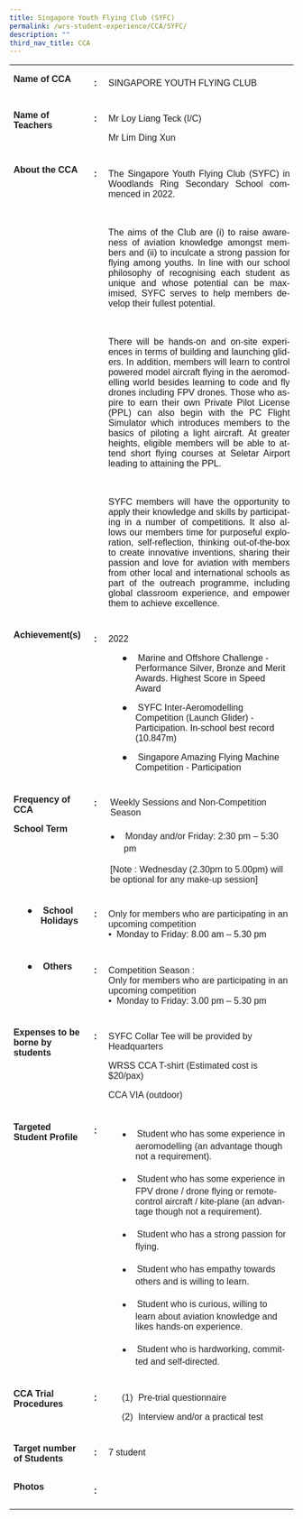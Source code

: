 ```yaml
---
title: Singapore Youth Flying Club (SYFC)
permalink: /wrs-student-experience/CCA/SYFC/
description: ""
third_nav_title: CCA
---
```

<table style="border-collapse:collapse;mso-table-layout-alt:fixed;mso-yfti-tbllook:
 1536;mso-padding-alt:0in 5.4pt 0in 5.4pt" width="623" cellpadding="0" cellspacing="0" border="0" class="MsoNormalTable"><tbody><tr style="mso-yfti-irow:0;mso-yfti-firstrow:yes"><td style="width:103.0pt;padding:0in 5.4pt 0in 5.4pt" valign="top" width="137"><p style="line-height:normal;mso-pagination:none;border:none;
  mso-padding-alt:31.0pt 31.0pt 31.0pt 31.0pt;mso-border-shadow:yes" class="MsoNormal"><b style="mso-bidi-font-weight:normal"><span style="font-family:&quot;Calibri&quot;,sans-serif;
  mso-ascii-theme-font:major-latin;mso-hansi-theme-font:major-latin;mso-bidi-theme-font:
  major-latin" lang="EN">Name of CCA</span></b></p></td><td style="width:14.0pt;padding:5.0pt 5.0pt 5.0pt 5.0pt" valign="top" width="19"><p style="line-height:normal;mso-pagination:none;border:none;
  mso-padding-alt:31.0pt 31.0pt 31.0pt 31.0pt;mso-border-shadow:yes" class="MsoNormal"><b style="mso-bidi-font-weight:normal"><span style="font-family:&quot;Calibri&quot;,sans-serif;
  mso-ascii-theme-font:major-latin;mso-hansi-theme-font:major-latin;mso-bidi-theme-font:
  major-latin" lang="EN">:</span></b></p></td><td style="width:350.5pt;padding:5.0pt 5.0pt 5.0pt 5.0pt" valign="top" width="467"><p style="line-height:normal;mso-pagination:none;border:none;
  mso-padding-alt:31.0pt 31.0pt 31.0pt 31.0pt;mso-border-shadow:yes" class="MsoNormal"><span style="font-family:&quot;Calibri&quot;,sans-serif;mso-ascii-theme-font:major-latin;
  mso-hansi-theme-font:major-latin;mso-bidi-theme-font:major-latin" lang="EN">SINGAPORE YOUTH FLYING CLUB</span></p></td></tr><tr style="mso-yfti-irow:1"><td style="width:103.0pt;padding:0in 5.4pt 0in 5.4pt" valign="top" width="137"><p style="line-height:normal;mso-pagination:none;border:none;
  mso-padding-alt:31.0pt 31.0pt 31.0pt 31.0pt;mso-border-shadow:yes" class="MsoNormal"><b style="mso-bidi-font-weight:normal"><span style="font-family:&quot;Calibri&quot;,sans-serif;
  mso-ascii-theme-font:major-latin;mso-hansi-theme-font:major-latin;mso-bidi-theme-font:
  major-latin" lang="EN">Name of Teachers</span></b></p></td><td style="width:14.0pt;padding:5.0pt 5.0pt 5.0pt 5.0pt" valign="top" width="19"><p style="line-height:normal;mso-pagination:none;border:none;
  mso-padding-alt:31.0pt 31.0pt 31.0pt 31.0pt;mso-border-shadow:yes" class="MsoNormal"><b style="mso-bidi-font-weight:normal"><span style="font-family:&quot;Calibri&quot;,sans-serif;
  mso-ascii-theme-font:major-latin;mso-hansi-theme-font:major-latin;mso-bidi-theme-font:
  major-latin" lang="EN">:</span></b></p></td><td style="width:350.5pt;padding:5.0pt 5.0pt 5.0pt 5.0pt" valign="top" width="467"><p style="line-height:normal;mso-pagination:none;border:none;
  mso-padding-alt:31.0pt 31.0pt 31.0pt 31.0pt;mso-border-shadow:yes" class="MsoNormal"><span style="font-family:&quot;Calibri&quot;,sans-serif;mso-ascii-theme-font:major-latin;
  mso-hansi-theme-font:major-latin;mso-bidi-theme-font:major-latin" lang="EN">Mr Loy Liang Teck (I/C)</span></p><p style="line-height:normal;mso-pagination:none;border:none;
  mso-padding-alt:31.0pt 31.0pt 31.0pt 31.0pt;mso-border-shadow:yes" class="MsoNormal"><span style="font-family:&quot;Calibri&quot;,sans-serif;mso-ascii-theme-font:major-latin;
  mso-hansi-theme-font:major-latin;mso-bidi-theme-font:major-latin" lang="EN">Mr Lim Ding Xun</span></p></td></tr><tr style="mso-yfti-irow:2"><td style="width:103.0pt;padding:0in 5.4pt 0in 5.4pt" valign="top" width="137"><p style="line-height:normal;mso-pagination:none;border:none;
  mso-padding-alt:31.0pt 31.0pt 31.0pt 31.0pt;mso-border-shadow:yes" class="MsoNormal"><b style="mso-bidi-font-weight:normal"><span style="font-family:&quot;Calibri&quot;,sans-serif;
  mso-ascii-theme-font:major-latin;mso-hansi-theme-font:major-latin;mso-bidi-theme-font:
  major-latin" lang="EN">About the CCA</span></b></p></td><td style="width:14.0pt;padding:5.0pt 5.0pt 5.0pt 5.0pt" valign="top" width="19"><p style="line-height:normal;mso-pagination:none;border:none;
  mso-padding-alt:31.0pt 31.0pt 31.0pt 31.0pt;mso-border-shadow:yes" class="MsoNormal"><b style="mso-bidi-font-weight:normal"><span style="font-family:&quot;Calibri&quot;,sans-serif;
  mso-ascii-theme-font:major-latin;mso-hansi-theme-font:major-latin;mso-bidi-theme-font:
  major-latin" lang="EN">:</span></b></p></td><td style="width:350.5pt;padding:5.0pt 5.0pt 5.0pt 5.0pt" valign="top" width="467"><p style="text-align:justify;line-height:normal" class="MsoNormal"><span style="font-family:&quot;Calibri&quot;,sans-serif;mso-ascii-theme-font:major-latin;
  mso-hansi-theme-font:major-latin;mso-bidi-theme-font:major-latin" lang="EN">The Singapore Youth Flying Club (SYFC) in Woodlands Ring Secondary School commenced in 2022.</span></p><p style="text-align:justify;line-height:normal" class="MsoNormal"><span style="font-family:&quot;Calibri&quot;,sans-serif;mso-ascii-theme-font:major-latin;
  mso-hansi-theme-font:major-latin;mso-bidi-theme-font:major-latin" lang="EN">&nbsp;</span></p><p style="text-align:justify;line-height:normal" class="MsoNormal"><span style="font-family:&quot;Calibri&quot;,sans-serif;mso-ascii-theme-font:major-latin;
  mso-hansi-theme-font:major-latin;mso-bidi-theme-font:major-latin" lang="EN">The aims of the Club are (i) to raise awareness of aviation knowledge amongst members and (ii) to inculcate a strong passion for flying among youths. In line with our school philosophy of recognising each student as unique and whose potential can be maximised, SYFC serves to help members develop their fullest potential.</span></p><p style="text-align:justify;line-height:normal" class="MsoNormal"><span style="font-family:&quot;Calibri&quot;,sans-serif;mso-ascii-theme-font:major-latin;
  mso-hansi-theme-font:major-latin;mso-bidi-theme-font:major-latin" lang="EN">&nbsp;</span></p><p style="text-align:justify;line-height:normal" class="MsoNormal"><span style="font-family:&quot;Calibri&quot;,sans-serif;mso-ascii-theme-font:major-latin;
  mso-hansi-theme-font:major-latin;mso-bidi-theme-font:major-latin" lang="EN">There will be hands-on and on-site experiences in terms of building and launching gliders. In addition, members will learn to control powered model aircraft flying in the aeromodelling world besides learning to code and fly drones including FPV drones. Those who aspire to earn their own Private Pilot License (PPL) can also begin with the PC Flight Simulator which introduces members to the basics of piloting a light aircraft. At greater heights, eligible members will be able to attend short flying courses at Seletar Airport leading to attaining the PPL.</span></p><p style="text-align:justify;line-height:normal" class="MsoNormal"><span style="font-family:&quot;Calibri&quot;,sans-serif;mso-ascii-theme-font:major-latin;
  mso-hansi-theme-font:major-latin;mso-bidi-theme-font:major-latin" lang="EN">&nbsp;</span></p><p style="text-align:justify;line-height:normal" class="MsoNormal"><span style="font-family:&quot;Calibri&quot;,sans-serif;mso-ascii-theme-font:major-latin;
  mso-hansi-theme-font:major-latin;mso-bidi-theme-font:major-latin" lang="EN">SYFC members will have the opportunity to apply their knowledge and skills by participating in a number of competitions. It also allows our members time for purposeful exploration, self-reflection, thinking out-of-the-box to create innovative inventions, sharing their passion and love for aviation with members from other local and international schools as part of the outreach programme, including global classroom experience, and empower them to achieve excellence.</span></p></td></tr><tr style="mso-yfti-irow:3"><td style="width:103.0pt;padding:0in 5.4pt 0in 5.4pt" valign="top" width="137"><p style="line-height:normal;mso-pagination:none;border:none;
  mso-padding-alt:31.0pt 31.0pt 31.0pt 31.0pt;mso-border-shadow:yes" class="MsoNormal"><b style="mso-bidi-font-weight:normal"><span style="font-family:&quot;Calibri&quot;,sans-serif;
  mso-ascii-theme-font:major-latin;mso-hansi-theme-font:major-latin;mso-bidi-theme-font:
  major-latin" lang="EN">Achievement(s)</span></b></p></td><td style="width:14.0pt;padding:5.0pt 5.0pt 5.0pt 5.0pt" valign="top" width="19"><p style="line-height:normal;mso-pagination:none;border:none;
  mso-padding-alt:31.0pt 31.0pt 31.0pt 31.0pt;mso-border-shadow:yes" class="MsoNormal"><b style="mso-bidi-font-weight:normal"><span style="font-family:&quot;Calibri&quot;,sans-serif;
  mso-ascii-theme-font:major-latin;mso-hansi-theme-font:major-latin;mso-bidi-theme-font:
  major-latin" lang="EN">:</span></b></p></td><td style="width:350.5pt;padding:5.0pt 5.0pt 5.0pt 5.0pt" valign="top" width="467"><p style="line-height:normal;mso-pagination:none;border:none;
  mso-padding-alt:31.0pt 31.0pt 31.0pt 31.0pt;mso-border-shadow:yes" class="MsoNormal"><span style="font-family:&quot;Calibri&quot;,sans-serif;mso-ascii-theme-font:major-latin;
  mso-hansi-theme-font:major-latin;mso-bidi-theme-font:major-latin" lang="EN">2022</span></p><p style="margin-left:.5in;text-indent:-.25in;line-height:
  normal;mso-pagination:none;mso-list:l1 level1 lfo3;border:none;mso-padding-alt:
  31.0pt 31.0pt 31.0pt 31.0pt;mso-border-shadow:yes" class="MsoNormal"><span style="font-family:&quot;Calibri&quot;,sans-serif;mso-ascii-theme-font:major-latin;
  mso-fareast-font-family:Calibri;mso-fareast-theme-font:major-latin;
  mso-hansi-theme-font:major-latin;mso-bidi-theme-font:major-latin" lang="EN"><span style="mso-list:Ignore">●<span style="font:7.0pt &quot;Times New Roman&quot;">&nbsp;&nbsp;&nbsp;&nbsp;&nbsp;&nbsp;&nbsp; </span></span></span><span style="font-family:&quot;Calibri&quot;,sans-serif;
  mso-ascii-theme-font:major-latin;mso-hansi-theme-font:major-latin;mso-bidi-theme-font:
  major-latin" lang="EN">Marine and Offshore Challenge - Performance Silver, Bronze and Merit Awards. Highest Score in Speed Award</span></p><p style="margin-left:.5in;text-indent:-.25in;line-height:
  normal;mso-pagination:none;mso-list:l1 level1 lfo3;border:none;mso-padding-alt:
  31.0pt 31.0pt 31.0pt 31.0pt;mso-border-shadow:yes" class="MsoNormal"><span style="font-family:&quot;Calibri&quot;,sans-serif;mso-ascii-theme-font:major-latin;
  mso-fareast-font-family:Calibri;mso-fareast-theme-font:major-latin;
  mso-hansi-theme-font:major-latin;mso-bidi-theme-font:major-latin" lang="EN"><span style="mso-list:Ignore">●<span style="font:7.0pt &quot;Times New Roman&quot;">&nbsp;&nbsp;&nbsp;&nbsp;&nbsp;&nbsp;&nbsp; </span></span></span><span style="font-family:&quot;Calibri&quot;,sans-serif;
  mso-ascii-theme-font:major-latin;mso-hansi-theme-font:major-latin;mso-bidi-theme-font:
  major-latin" lang="EN">SYFC Inter-Aeromodelling Competition (Launch Glider) - Participation. In-school best record (10.847m)</span></p><p style="margin-left:.5in;text-indent:-.25in;line-height:
  normal;mso-pagination:none;mso-list:l1 level1 lfo3;border:none;mso-padding-alt:
  31.0pt 31.0pt 31.0pt 31.0pt;mso-border-shadow:yes" class="MsoNormal"><span style="font-family:&quot;Calibri&quot;,sans-serif;mso-ascii-theme-font:major-latin;
  mso-fareast-font-family:Calibri;mso-fareast-theme-font:major-latin;
  mso-hansi-theme-font:major-latin;mso-bidi-theme-font:major-latin" lang="EN"><span style="mso-list:Ignore">●<span style="font:7.0pt &quot;Times New Roman&quot;">&nbsp;&nbsp;&nbsp;&nbsp;&nbsp;&nbsp;&nbsp; </span></span></span><span style="font-family:&quot;Calibri&quot;,sans-serif;
  mso-ascii-theme-font:major-latin;mso-hansi-theme-font:major-latin;mso-bidi-theme-font:
  major-latin" lang="EN">Singapore Amazing Flying Machine Competition - Participation</span></p></td></tr><tr style="mso-yfti-irow:4"><td style="width:103.0pt;padding:0in 5.4pt 0in 5.4pt" valign="top" width="137"><p style="line-height:normal;mso-pagination:none;border:none;
  mso-padding-alt:31.0pt 31.0pt 31.0pt 31.0pt;mso-border-shadow:yes" class="MsoNormal"><b style="mso-bidi-font-weight:normal"><span style="font-family:&quot;Calibri&quot;,sans-serif;
  mso-ascii-theme-font:major-latin;mso-hansi-theme-font:major-latin;mso-bidi-theme-font:
  major-latin" lang="EN">Frequency of CCA</span></b></p><p style="line-height:normal;mso-pagination:none;border:none;
  mso-padding-alt:31.0pt 31.0pt 31.0pt 31.0pt;mso-border-shadow:yes" class="MsoNormal"><b style="mso-bidi-font-weight:normal"><span style="font-family:&quot;Calibri&quot;,sans-serif;
  mso-ascii-theme-font:major-latin;mso-hansi-theme-font:major-latin;mso-bidi-theme-font:
  major-latin" lang="EN">School Term</span></b></p></td><td style="width:14.0pt;padding:5.0pt 5.0pt 5.0pt 5.0pt" valign="top" width="19"><p style="line-height:normal;mso-pagination:none;border:none;
  mso-padding-alt:31.0pt 31.0pt 31.0pt 31.0pt;mso-border-shadow:yes" class="MsoNormal"><b style="mso-bidi-font-weight:normal"><span style="font-family:&quot;Calibri&quot;,sans-serif;
  mso-ascii-theme-font:major-latin;mso-hansi-theme-font:major-latin;mso-bidi-theme-font:
  major-latin" lang="EN">:</span></b></p></td><td style="width:350.5pt;padding:3.75pt 7.5pt 3.75pt 7.5pt" valign="top" width="467"><p style="line-height:normal" class="MsoNormal"><span style="font-family:
  &quot;Calibri&quot;,sans-serif;mso-ascii-theme-font:major-latin;mso-hansi-theme-font:
  major-latin;mso-bidi-theme-font:major-latin;color:#222222" lang="EN">Weekly Sessions and Non-Competition Season</span></p><p style="margin-top:14.0pt;margin-right:0in;margin-bottom:
  14.0pt;margin-left:.25in;text-indent:-.25in;line-height:normal;mso-list:l3 level1 lfo1" class="MsoNormal"><span style="font-size:10.0pt;font-family:&quot;Noto Sans Symbols&quot;;mso-fareast-font-family:
  &quot;Noto Sans Symbols&quot;;mso-bidi-font-family:&quot;Noto Sans Symbols&quot;;color:#222222" lang="EN"><span style="mso-list:Ignore">●<span style="font:7.0pt &quot;Times New Roman&quot;">&nbsp;&nbsp;&nbsp;&nbsp;&nbsp;&nbsp;&nbsp; </span></span></span><span style="font-family:&quot;Calibri&quot;,sans-serif;
  mso-ascii-theme-font:major-latin;mso-hansi-theme-font:major-latin;mso-bidi-theme-font:
  major-latin;color:#222222" lang="EN">Monday and/or Friday: 2:30 pm – 5:30 pm</span></p><p style="margin-top:14.0pt;line-height:normal" class="MsoNormal"><span style="font-family:&quot;Calibri&quot;,sans-serif;mso-ascii-theme-font:major-latin;
  mso-hansi-theme-font:major-latin;mso-bidi-theme-font:major-latin;color:#222222" lang="EN">[Note : Wednesday (2.30pm to 5.00pm) will be optional for any make-up session]</span></p></td></tr><tr style="mso-yfti-irow:5"><td style="width:103.0pt;padding:0in 5.4pt 0in 5.4pt" valign="top" width="137"><p style="margin-left:.5in;text-indent:-.25in;line-height:
  normal;mso-pagination:none;mso-list:l2 level1 lfo5;border:none;mso-padding-alt:
  31.0pt 31.0pt 31.0pt 31.0pt;mso-border-shadow:yes" class="MsoNormal"><span style="font-family:&quot;Calibri&quot;,sans-serif;mso-ascii-theme-font:major-latin;
  mso-fareast-font-family:Calibri;mso-fareast-theme-font:major-latin;
  mso-hansi-theme-font:major-latin;mso-bidi-theme-font:major-latin" lang="EN"><span style="mso-list:Ignore">●<span style="font:7.0pt &quot;Times New Roman&quot;">&nbsp;&nbsp;&nbsp;&nbsp;&nbsp;&nbsp;&nbsp; </span></span></span><b style="mso-bidi-font-weight:normal"><span style="font-family:&quot;Calibri&quot;,sans-serif;mso-ascii-theme-font:major-latin;
  mso-hansi-theme-font:major-latin;mso-bidi-theme-font:major-latin" lang="EN">School Holidays</span></b></p></td><td style="width:14.0pt;padding:5.0pt 5.0pt 5.0pt 5.0pt" valign="top" width="19"><p style="line-height:normal;mso-pagination:none;border:none;
  mso-padding-alt:31.0pt 31.0pt 31.0pt 31.0pt;mso-border-shadow:yes" class="MsoNormal"><b style="mso-bidi-font-weight:normal"><span style="font-family:&quot;Calibri&quot;,sans-serif;
  mso-ascii-theme-font:major-latin;mso-hansi-theme-font:major-latin;mso-bidi-theme-font:
  major-latin" lang="EN">:</span></b></p></td><td style="width:350.5pt;padding:5.0pt 5.0pt 5.0pt 5.0pt" valign="top" width="467"><p style="line-height:normal" class="MsoNormal"><span style="font-family:
  &quot;Calibri&quot;,sans-serif;mso-ascii-theme-font:major-latin;mso-hansi-theme-font:
  major-latin;mso-bidi-theme-font:major-latin;color:#222222" lang="EN">Only for members who are participating in an upcoming competition<br></span><span style="font-family:&quot;Calibri&quot;,sans-serif;mso-ascii-theme-font:
  major-latin;mso-hansi-theme-font:major-latin;mso-bidi-theme-font:major-latin" lang="EN">•&nbsp; Monday to Friday: 8.00 am – 5.30 pm</span></p></td></tr><tr style="mso-yfti-irow:6"><td style="width:103.0pt;padding:0in 5.4pt 0in 5.4pt" valign="top" width="137"><p style="margin-left:.5in;text-indent:-.25in;line-height:
  normal;mso-pagination:none;mso-list:l2 level1 lfo5;border:none;mso-padding-alt:
  31.0pt 31.0pt 31.0pt 31.0pt;mso-border-shadow:yes" class="MsoNormal"><span style="font-family:&quot;Calibri&quot;,sans-serif;mso-ascii-theme-font:major-latin;
  mso-fareast-font-family:Calibri;mso-fareast-theme-font:major-latin;
  mso-hansi-theme-font:major-latin;mso-bidi-theme-font:major-latin" lang="EN"><span style="mso-list:Ignore">●<span style="font:7.0pt &quot;Times New Roman&quot;">&nbsp;&nbsp;&nbsp;&nbsp;&nbsp;&nbsp;&nbsp; </span></span></span><b style="mso-bidi-font-weight:normal"><span style="font-family:&quot;Calibri&quot;,sans-serif;mso-ascii-theme-font:major-latin;
  mso-hansi-theme-font:major-latin;mso-bidi-theme-font:major-latin" lang="EN">Others</span></b></p></td><td style="width:14.0pt;padding:5.0pt 5.0pt 5.0pt 5.0pt" valign="top" width="19"><p style="line-height:normal;mso-pagination:none;border:none;
  mso-padding-alt:31.0pt 31.0pt 31.0pt 31.0pt;mso-border-shadow:yes" class="MsoNormal"><b style="mso-bidi-font-weight:normal"><span style="font-family:&quot;Calibri&quot;,sans-serif;
  mso-ascii-theme-font:major-latin;mso-hansi-theme-font:major-latin;mso-bidi-theme-font:
  major-latin" lang="EN">:</span></b></p></td><td style="width:350.5pt;padding:5.0pt 5.0pt 5.0pt 5.0pt" valign="top" width="467"><p style="line-height:normal" class="MsoNormal"><span style="font-family:
  &quot;Calibri&quot;,sans-serif;mso-ascii-theme-font:major-latin;mso-hansi-theme-font:
  major-latin;mso-bidi-theme-font:major-latin;color:#222222" lang="EN">Competition Season :<br>Only for members who are participating in an upcoming competition<br>•&nbsp; Monday to Friday: 3.00 pm – 5.30 pm</span><span style="font-family:&quot;Calibri&quot;,sans-serif;mso-ascii-theme-font:major-latin;
  mso-hansi-theme-font:major-latin;mso-bidi-theme-font:major-latin" lang="EN"></span></p></td></tr><tr style="mso-yfti-irow:7"><td style="width:103.0pt;padding:0in 5.4pt 0in 5.4pt" valign="top" width="137"><p style="line-height:normal;mso-pagination:none;border:none;
  mso-padding-alt:31.0pt 31.0pt 31.0pt 31.0pt;mso-border-shadow:yes" class="MsoNormal"><b style="mso-bidi-font-weight:normal"><span style="font-family:&quot;Calibri&quot;,sans-serif;
  mso-ascii-theme-font:major-latin;mso-hansi-theme-font:major-latin;mso-bidi-theme-font:
  major-latin" lang="EN">Expenses to be borne by students</span></b></p></td><td style="width:14.0pt;padding:5.0pt 5.0pt 5.0pt 5.0pt" valign="top" width="19"><p style="line-height:normal;mso-pagination:none;border:none;
  mso-padding-alt:31.0pt 31.0pt 31.0pt 31.0pt;mso-border-shadow:yes" class="MsoNormal"><b style="mso-bidi-font-weight:normal"><span style="font-family:&quot;Calibri&quot;,sans-serif;
  mso-ascii-theme-font:major-latin;mso-hansi-theme-font:major-latin;mso-bidi-theme-font:
  major-latin" lang="EN">:</span></b></p></td><td style="width:350.5pt;padding:5.0pt 5.0pt 5.0pt 5.0pt" valign="top" width="467"><p style="line-height:normal" class="MsoNormal"><span style="font-family:
  &quot;Calibri&quot;,sans-serif;mso-ascii-theme-font:major-latin;mso-hansi-theme-font:
  major-latin;mso-bidi-theme-font:major-latin;color:#222222" lang="EN">SYFC Collar Tee will be provided by Headquarters</span></p><p style="line-height:normal" class="MsoNormal"><span style="font-family:
  &quot;Calibri&quot;,sans-serif;mso-ascii-theme-font:major-latin;mso-hansi-theme-font:
  major-latin;mso-bidi-theme-font:major-latin;color:#222222" lang="EN">WRSS CCA T-shirt (Estimated cost is $20/pax)</span></p><p style="line-height:normal" class="MsoNormal"><span style="font-family:
  &quot;Calibri&quot;,sans-serif;mso-ascii-theme-font:major-latin;mso-hansi-theme-font:
  major-latin;mso-bidi-theme-font:major-latin;color:#222222" lang="EN">CCA VIA (outdoor)</span></p></td></tr><tr style="mso-yfti-irow:8"><td style="width:103.0pt;padding:0in 5.4pt 0in 5.4pt" valign="top" width="137"><p style="line-height:normal;mso-pagination:none;border:none;
  mso-padding-alt:31.0pt 31.0pt 31.0pt 31.0pt;mso-border-shadow:yes" class="MsoNormal"><b style="mso-bidi-font-weight:normal"><span style="font-family:&quot;Calibri&quot;,sans-serif;
  mso-ascii-theme-font:major-latin;mso-hansi-theme-font:major-latin;mso-bidi-theme-font:
  major-latin" lang="EN">Targeted Student Profile</span></b></p></td><td style="width:14.0pt;padding:5.0pt 5.0pt 5.0pt 5.0pt" valign="top" width="19"><p style="line-height:normal;mso-pagination:none;border:none;
  mso-padding-alt:31.0pt 31.0pt 31.0pt 31.0pt;mso-border-shadow:yes" class="MsoNormal"><b style="mso-bidi-font-weight:normal"><span style="font-family:&quot;Calibri&quot;,sans-serif;
  mso-ascii-theme-font:major-latin;mso-hansi-theme-font:major-latin;mso-bidi-theme-font:
  major-latin" lang="EN">:</span></b></p></td><td style="width:350.5pt;padding:5.0pt 5.0pt 5.0pt 5.0pt" valign="top" width="467"><p style="margin-left:.5in;text-indent:-.25in;line-height:
  normal;mso-list:l4 level1 lfo4" class="MsoNormal"><span style="font-size:10.0pt;font-family:&quot;Noto Sans Symbols&quot;;mso-fareast-font-family:
  &quot;Noto Sans Symbols&quot;;mso-bidi-font-family:&quot;Noto Sans Symbols&quot;;color:#222222" lang="EN"><span style="mso-list:Ignore">●<span style="font:7.0pt &quot;Times New Roman&quot;">&nbsp;&nbsp;&nbsp;&nbsp;&nbsp;&nbsp;&nbsp; </span></span></span><span style="font-family:&quot;Calibri&quot;,sans-serif;
  mso-ascii-theme-font:major-latin;mso-hansi-theme-font:major-latin;mso-bidi-theme-font:
  major-latin;color:#222222" lang="EN">Student who has some experience in aeromodelling (an advantage though not a requirement).</span></p><p style="margin-left:.5in;text-indent:-.25in;line-height:
  normal;mso-list:l4 level1 lfo4" class="MsoNormal"><span style="font-size:10.0pt;font-family:&quot;Noto Sans Symbols&quot;;mso-fareast-font-family:
  &quot;Noto Sans Symbols&quot;;mso-bidi-font-family:&quot;Noto Sans Symbols&quot;;color:#222222" lang="EN"><span style="mso-list:Ignore">●<span style="font:7.0pt &quot;Times New Roman&quot;">&nbsp;&nbsp;&nbsp;&nbsp;&nbsp;&nbsp;&nbsp; </span></span></span><span style="font-family:&quot;Calibri&quot;,sans-serif;
  mso-ascii-theme-font:major-latin;mso-hansi-theme-font:major-latin;mso-bidi-theme-font:
  major-latin;color:#222222" lang="EN">Student who has some experience in FPV drone / drone flying or remote-control aircraft / kite-plane (an advantage though not a requirement).</span></p><p style="margin-left:.5in;text-indent:-.25in;line-height:
  normal;mso-list:l4 level1 lfo4" class="MsoNormal"><span style="font-size:10.0pt;font-family:&quot;Noto Sans Symbols&quot;;mso-fareast-font-family:
  &quot;Noto Sans Symbols&quot;;mso-bidi-font-family:&quot;Noto Sans Symbols&quot;;color:#222222" lang="EN"><span style="mso-list:Ignore">●<span style="font:7.0pt &quot;Times New Roman&quot;">&nbsp;&nbsp;&nbsp;&nbsp;&nbsp;&nbsp;&nbsp; </span></span></span><span style="font-family:&quot;Calibri&quot;,sans-serif;
  mso-ascii-theme-font:major-latin;mso-hansi-theme-font:major-latin;mso-bidi-theme-font:
  major-latin;color:#222222" lang="EN">Student who has a strong passion for flying.</span></p><p style="margin-left:.5in;text-indent:-.25in;line-height:
  normal;mso-list:l4 level1 lfo4" class="MsoNormal"><span style="font-size:10.0pt;font-family:&quot;Noto Sans Symbols&quot;;mso-fareast-font-family:
  &quot;Noto Sans Symbols&quot;;mso-bidi-font-family:&quot;Noto Sans Symbols&quot;;color:#222222" lang="EN"><span style="mso-list:Ignore">●<span style="font:7.0pt &quot;Times New Roman&quot;">&nbsp;&nbsp;&nbsp;&nbsp;&nbsp;&nbsp;&nbsp; </span></span></span><span style="font-family:&quot;Calibri&quot;,sans-serif;
  mso-ascii-theme-font:major-latin;mso-hansi-theme-font:major-latin;mso-bidi-theme-font:
  major-latin;color:#222222" lang="EN">Student who has empathy towards others and is willing to learn.</span></p><p style="margin-left:.5in;text-indent:-.25in;line-height:
  normal;mso-list:l4 level1 lfo4" class="MsoNormal"><span style="font-size:10.0pt;font-family:&quot;Noto Sans Symbols&quot;;mso-fareast-font-family:
  &quot;Noto Sans Symbols&quot;;mso-bidi-font-family:&quot;Noto Sans Symbols&quot;;color:#222222" lang="EN"><span style="mso-list:Ignore">●<span style="font:7.0pt &quot;Times New Roman&quot;">&nbsp;&nbsp;&nbsp;&nbsp;&nbsp;&nbsp;&nbsp; </span></span></span><span style="font-family:&quot;Calibri&quot;,sans-serif;
  mso-ascii-theme-font:major-latin;mso-hansi-theme-font:major-latin;mso-bidi-theme-font:
  major-latin;color:#222222" lang="EN">Student who is curious, willing to learn about aviation knowledge and likes hands-on experience.</span></p><p style="margin-left:.5in;text-indent:-.25in;line-height:
  normal;mso-list:l4 level1 lfo4" class="MsoNormal"><span style="font-size:10.0pt;font-family:&quot;Noto Sans Symbols&quot;;mso-fareast-font-family:
  &quot;Noto Sans Symbols&quot;;mso-bidi-font-family:&quot;Noto Sans Symbols&quot;;color:#222222" lang="EN"><span style="mso-list:Ignore">●<span style="font:7.0pt &quot;Times New Roman&quot;">&nbsp;&nbsp;&nbsp;&nbsp;&nbsp;&nbsp;&nbsp; </span></span></span><span style="font-family:&quot;Calibri&quot;,sans-serif;
  mso-ascii-theme-font:major-latin;mso-hansi-theme-font:major-latin;mso-bidi-theme-font:
  major-latin;color:#222222" lang="EN">Student who is hardworking, committed and self-directed.</span></p></td></tr><tr style="mso-yfti-irow:9"><td style="width:103.0pt;padding:0in 5.4pt 0in 5.4pt" valign="top" width="137"><p style="line-height:normal;mso-pagination:none;border:none;
  mso-padding-alt:31.0pt 31.0pt 31.0pt 31.0pt;mso-border-shadow:yes" class="MsoNormal"><b style="mso-bidi-font-weight:normal"><span style="font-family:&quot;Calibri&quot;,sans-serif;
  mso-ascii-theme-font:major-latin;mso-hansi-theme-font:major-latin;mso-bidi-theme-font:
  major-latin" lang="EN">CCA Trial Procedures</span></b></p></td><td style="width:14.0pt;padding:5.0pt 5.0pt 5.0pt 5.0pt" valign="top" width="19"><p style="line-height:normal;mso-pagination:none;border:none;
  mso-padding-alt:31.0pt 31.0pt 31.0pt 31.0pt;mso-border-shadow:yes" class="MsoNormal"><b style="mso-bidi-font-weight:normal"><span style="font-family:&quot;Calibri&quot;,sans-serif;
  mso-ascii-theme-font:major-latin;mso-hansi-theme-font:major-latin;mso-bidi-theme-font:
  major-latin" lang="EN">:</span></b></p></td><td style="width:350.5pt;padding:5.0pt 5.0pt 5.0pt 5.0pt" valign="top" width="467"><p style="margin-left:.5in;text-indent:-.25in;line-height:
  normal;mso-list:l0 level1 lfo2" class="MsoNormal"><span style="font-family:&quot;Calibri&quot;,sans-serif;mso-ascii-theme-font:major-latin;
  mso-fareast-font-family:Calibri;mso-fareast-theme-font:major-latin;
  mso-hansi-theme-font:major-latin;mso-bidi-theme-font:major-latin;color:#222222" lang="EN"><span style="mso-list:Ignore">(1)<span style="font:7.0pt &quot;Times New Roman&quot;">&nbsp;&nbsp;&nbsp; </span></span></span><span style="font-family:&quot;Calibri&quot;,sans-serif;
  mso-ascii-theme-font:major-latin;mso-hansi-theme-font:major-latin;mso-bidi-theme-font:
  major-latin;color:#222222" lang="EN">Pre-trial questionnaire</span></p><p style="margin-left:.5in;text-indent:-.25in;line-height:
  normal;mso-list:l0 level1 lfo2" class="MsoNormal"><span style="font-family:&quot;Calibri&quot;,sans-serif;mso-ascii-theme-font:major-latin;
  mso-fareast-font-family:Calibri;mso-fareast-theme-font:major-latin;
  mso-hansi-theme-font:major-latin;mso-bidi-theme-font:major-latin;color:#222222" lang="EN"><span style="mso-list:Ignore">(2)<span style="font:7.0pt &quot;Times New Roman&quot;">&nbsp;&nbsp;&nbsp; </span></span></span><span style="font-family:&quot;Calibri&quot;,sans-serif;
  mso-ascii-theme-font:major-latin;mso-hansi-theme-font:major-latin;mso-bidi-theme-font:
  major-latin;color:#222222" lang="EN">Interview and/or a practical test</span></p></td></tr><tr style="mso-yfti-irow:10"><td style="width:103.0pt;padding:0in 5.4pt 0in 5.4pt" valign="top" width="137"><p style="line-height:normal;mso-pagination:none;border:none;
  mso-padding-alt:31.0pt 31.0pt 31.0pt 31.0pt;mso-border-shadow:yes" class="MsoNormal"><b style="mso-bidi-font-weight:normal"><span style="font-family:&quot;Calibri&quot;,sans-serif;
  mso-ascii-theme-font:major-latin;mso-hansi-theme-font:major-latin;mso-bidi-theme-font:
  major-latin" lang="EN">Target number of Students</span></b></p></td><td style="width:14.0pt;padding:5.0pt 5.0pt 5.0pt 5.0pt" valign="top" width="19"><p style="line-height:normal;mso-pagination:none;border:none;
  mso-padding-alt:31.0pt 31.0pt 31.0pt 31.0pt;mso-border-shadow:yes" class="MsoNormal"><b style="mso-bidi-font-weight:normal"><span style="font-family:&quot;Calibri&quot;,sans-serif;
  mso-ascii-theme-font:major-latin;mso-hansi-theme-font:major-latin;mso-bidi-theme-font:
  major-latin" lang="EN">:</span></b></p></td><td style="width:350.5pt;padding:5.0pt 5.0pt 5.0pt 5.0pt" valign="top" width="467"><p style="line-height:normal;mso-pagination:none;border:none;
  mso-padding-alt:31.0pt 31.0pt 31.0pt 31.0pt;mso-border-shadow:yes" class="MsoNormal"><span style="font-family:&quot;Calibri&quot;,sans-serif;mso-ascii-theme-font:major-latin;
  mso-hansi-theme-font:major-latin;mso-bidi-theme-font:major-latin" lang="EN">7 student</span></p></td></tr><tr style="mso-yfti-irow:11;mso-yfti-lastrow:yes"><td style="width:103.0pt;padding:0in 5.4pt 0in 5.4pt" valign="top" width="137"><p style="line-height:normal;mso-pagination:none;border:none;
  mso-padding-alt:31.0pt 31.0pt 31.0pt 31.0pt;mso-border-shadow:yes" class="MsoNormal"><b style="mso-bidi-font-weight:normal"><span style="font-family:&quot;Calibri&quot;,sans-serif;
  mso-ascii-theme-font:major-latin;mso-hansi-theme-font:major-latin;mso-bidi-theme-font:
  major-latin" lang="EN">Photos</span></b></p></td><td style="width:14.0pt;padding:5.0pt 5.0pt 5.0pt 5.0pt" valign="top" width="19"><p style="line-height:normal;mso-pagination:none;border:none;
  mso-padding-alt:31.0pt 31.0pt 31.0pt 31.0pt;mso-border-shadow:yes" class="MsoNormal"><b style="mso-bidi-font-weight:normal"><span style="font-family:&quot;Calibri&quot;,sans-serif;
  mso-ascii-theme-font:major-latin;mso-hansi-theme-font:major-latin;mso-bidi-theme-font:
  major-latin" lang="EN">:</span></b></p></td><td style="width:350.5pt;padding:5.0pt 5.0pt 5.0pt 5.0pt" valign="top" width="467"><p style="margin-top:12.0pt;text-align:justify;mso-pagination:
  none" class="MsoNormal"><b style="mso-bidi-font-weight:normal"><i style="mso-bidi-font-style:
  normal"><span style="font-family:&quot;Calibri&quot;,sans-serif;mso-ascii-theme-font:
  major-latin;mso-hansi-theme-font:major-latin;mso-bidi-theme-font:major-latin" lang="EN">&nbsp;</span></i></b></p></td></tr></tbody></table>